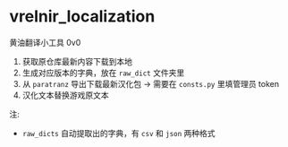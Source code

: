 # vrelnir_localization


黄油翻译小工具 0v0
1. 获取原仓库最新内容下载到本地
2. 生成对应版本的字典，放在 `raw_dict` 文件夹里
3. 从 `paratranz` 导出下载最新汉化包 -> 需要在 `consts.py` 里填管理员 token
4. 汉化文本替换游戏原文本

注:
- `raw_dicts` 自动提取出的字典，有 `csv` 和 `json` 两种格式

